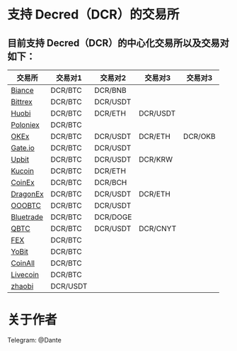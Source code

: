 # 支持 Decred（DCR）的交易所

## 目前支持 Decred（DCR）的中心化交易所以及交易对如下：

| 交易所 | 交易对1 | 交易对2 | 交易对3 | 交易对3 |
| --- | --- | --- | --- | --- |
| [Biance](https://www.binance.com/cn/) | DCR/BTC | DCR/BNB |  |  |
| [Bittrex](https://bittrex.com/) | DCR/BTC | DCR/USDT |  |  |
| [Huobi](https://www.hbg.com/zh-cn/) | DCR/BTC | DCR/ETH | DCR/USDT |  |
| [Poloniex](https://poloniex.com/) | DCR/BTC |  |  |  |
| [OKEx](https://www.okex.com/) | DCR/BTC | DCR/USDT | DCR/ETH | DCR/OKB |
| [Gate.io](https://www.gate.io/) | DCR/BTC | DCR/USDT |  |  |
| [Upbit](https://upbit.com/) | DCR/BTC | DCR/USDT | DCR/KRW |  |
| [Kucoin](https://www.kucoin.com/#/) | DCR/BTC | DCR/ETH |  |  |
| [CoinEx](https://www.coinex.com/) | DCR/BTC | DCR/BCH |  |  |
| [DragonEx](https://dragonex.io/zh-hans/) | DCR/BTC | DCR/USDT | DCR/ETH |  |
| [OOOBTC](https://www.ooobtc.com/) | DCR/BTC | DCR/USDT |  |  |
| [Bluetrade](https://bleutrade.com/) | DCR/BTC | DCR/DOGE |  |  |
| [QBTC](https://www.myqbtc.com/) | DCR/BTC | DCR/USDT | DCR/CNYT |  |
| [FEX](https://fexpro.io/) | DCR/BTC |  |  |  |
| [YoBit](https://yobit.net/cn/) | DCR/BTC |  |  |  |
| [CoinAll](https://www.coinall.com/) | DCR/BTC |  |  |  |
| [Livecoin](https://www.livecoin.net/) | DCR/BTC |  |  |  |
| [zhaobi](https://www.zhaobi.com/) | DCR/USDT |  |  |  |

# 关于作者

Telegram: @Dante
